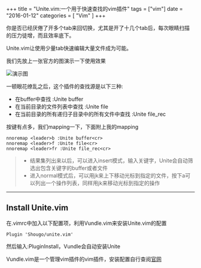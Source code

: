 +++
title = "Unite.vim:一个用于快速查找的vim插件"
tags = ["vim"]
date = "2016-01-12"
categories = [
    "Vim"
]
+++

你是否已经厌倦了开多个tab来回切换，尤其是开了十几个tab后，每次眼睛扫描的压力徒增，而且效率底下。

Unite.vim让使用少量tab快速编辑大量文件成为可能。

我们先放上一张官方的图演示一下使用效果

![演示图](https://camo.githubusercontent.com/3c58da05b4e3ccf2f717007c4d1c0bee415d670d/68747470733a2f2f73332e616d617a6f6e6177732e636f6d2f6769746875622d63736578746f6e2f756e6974652d30312e676966)

一顿眼花缭乱之后，这个插件的查找源是以下三种:

* 在buffer中查找
    :Unite buffer
* 在当前目录的文件列表中查找
    :Unite file
* 在当前目录的所有递归子目录中的所有文件中查找
    :Unite file_rec 

按键有点多，我们mapping一下，下面附上我的mapping

    nnoremap <leader>b :Unite buffer<cr>
    nnoremap <leader>f :Unite file<cr>
    nnoremap <leader>fr :Unite file_rec<cr>

> * 结果集列出来以后，可以进入insert模式，输入关键字，Unite会自动筛选出包含关键字的buffer或者文件
> * 进入normal模式后，可以用jk来上下移动光标到指定的文件，按下a可以列出一个操作列表，同样用jk来移动光标到指定的操作

------

## Install Unite.vim

在.vimrc中加入以下配置项，利用Vundle.vim来安装Unite.vim的配置

    Plugin 'Shougo/unite.vim'

然后输入:PluginInstall，Vundle会自动安装Unite

Vundle.vim是一个管理vim插件的vim插件，安装配置自行查阅[官网][1]

[1]: https://github.com/gmarik/Vundle.vim
